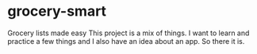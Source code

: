 # grocery-smart
Grocery lists made easy
This project is a mix of things. I want to learn and practice a few things and I also have an idea about an app.
So there it is.
